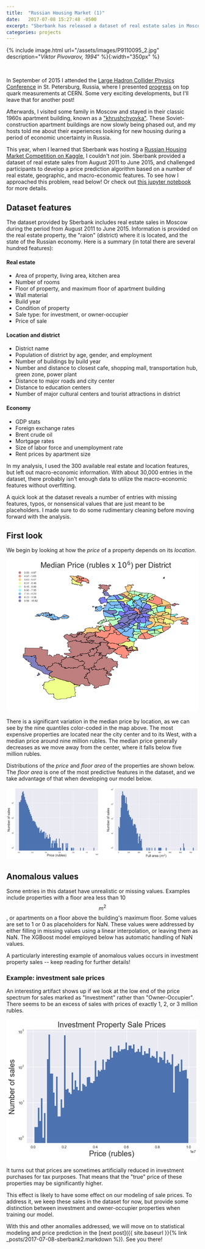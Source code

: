 ```yaml
---
title:  "Russian Housing Market (1)"
date:   2017-07-08 15:27:48 -0500
excerpt: "Sberbank has released a dataset of real estate sales in Moscow, Russia.  Let's see if we can use it to predict housing prices!"
categories: projects
---
```


{% include image.html url="/assets/images/P9110095_2.jpg" description="<em>Viktor Pivovarov, 1994</em>" %}{:width="350px" %}

&nbsp;

In September of 2015 I attended the [Large Hadron Collider Physics Conference](http://lhcp2015.com) in St. Petersburg, Russia, where I presented [progress](https://arxiv.org/abs/1512.02244) on top quark measurements at CERN.  Some very exciting developments, but I'll leave that for another post!

Afterwards, I visited some family in Moscow and stayed in their classic 1960s apartment building, known as a ["khrushchyovka"](https://en.wikipedia.org/wiki/Khrushchyovka).  These Soviet-construction apartment buildings are now slowly being phased out, and my hosts told me about their experiences looking for new housing during a period of economic uncertainty in Russia.

This year, when I learned that Sberbank was hosting a [Russian Housing Market Competition on Kaggle](https://www.kaggle.com/c/sberbank-russian-housing-market), I couldn't *not* join.  Sberbank provided a dataset of real estate sales from August 2011 to June 2015, and challenged participants to develop a price prediction algorithm based on a number of real estate, geographic, and macro-economic features.  To see how I approached this problem, read below!  Or check out [this jupyter notebook](https://github.com/nmirman/sberbank/blob/master/analysis/Sberbank.ipynb) for more details.


## Dataset features

The dataset provided by Sberbank includes real estate sales in Moscow during the period from August 2011 to June 2015.  Information is provided on the real estate property, the "raion" (district) where it is located, and the state of the Russian economy.  Here is a summary (in total there are several hundred features):


#### Real estate
  * Area of property, living area, kitchen area
  * Number of rooms
  * Floor of property, and maximum floor of apartment building
  * Wall material
  * Build year
  * Condition of property
  * Sale type: for investment, or owner-occupier
  * Price of sale

#### Location and district
  * District name
  * Population of district by age, gender, and employment
  * Number of buildings by build year
  * Number and distance to closest cafe, shopping mall, transportation hub, green zone, power plant
  * Distance to major roads and city center
  * Distance to education centers
  * Number of major cultural centers and tourist attractions in district

#### Economy
  * GDP stats
  * Foreign exchange rates
  * Brent crude oil
  * Mortgage rates
  * Size of labor force and unemployment rate
  * Rent prices by apartment size

In my analysis, I used the 300 available real estate and location features, but left out macro-economic information.  With about 30,000 entries in the dataset, there probably isn't enough data to utilize the macro-economic features without overfitting.

A quick look at the dataset reveals a number of entries with missing features, typos, or nonsensical values that are just meant to be placeholders.  I made sure to do some rudimentary cleaning before moving forward with the analysis.
  

## First look

We begin by looking at how the *price* of a property depends on its *location*.

![png](/assets/images/Sberbank_files/Sberbank_6_0.png)

There is a significant variation in the median price by location, as we can see by the nine quantiles color-coded in the map above.  The most expensive properties are located near the city center and to its West, with a median price around nine million rubles.  The median price generally decreases as we move away from the center, where it falls below five million rubles.

Distributions of the *price* and *floor area* of the properties are shown below.  The *floor area* is one of the most predictive features in the dataset, and we take advantage of that when developing our model below.

![png](/assets/images/Sberbank_files/Sberbank_8_0.png)


## Anomalous values

Some entries in this dataset have unrealistic or missing values.  Examples include properties with a floor area less than 10 $$ m^2 $$, or apartments on a floor above the building's maximum floor.  Some values are set to 1 or 0 as placeholders for NaN.  These values were addressed by either filling in missing values using a linear interpolation, or leaving them as NaN.  The XGBoost model employed below has automatic handling of NaN values.

A particularly interesting example of anomalous values occurs in investment property sales -- keep reading for further details!

### Example: investment sale prices
An interesting artifact shows up if we look at the low end of the price spectrum for sales marked as "Investment" rather than "Owner-Occupier".  There seems to be an excess of sales with prices of exactly 1, 2, or 3 million rubles.

![png](/assets/images/Sberbank_files/Sberbank_10_0.png)

It turns out that prices are sometimes artificially reduced in investment purchases for tax purposes.  That means that the "true" price of these properties may be significantly higher.

This effect is likely to have some effect on our modeling of sale prices.  To address it, we keep these sales in the dataset for now, but provide some distinction between investment and owner-occupier properties when training our model.

With this and other anomalies addressed, we will move on to statistical modeling and price prediction in the [next post]({{ site.baseurl }}{% link _posts/2017-07-08-sberbank2.markdown %}).  See you there!
